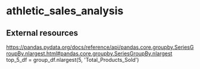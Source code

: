 # athletic_sales_analysis

## External resources
https://pandas.pydata.org/docs/reference/api/pandas.core.groupby.SeriesGroupBy.nlargest.html#pandas.core.groupby.SeriesGroupBy.nlargest
top_5_df = group_df.nlargest(5, 'Total_Products_Sold')

